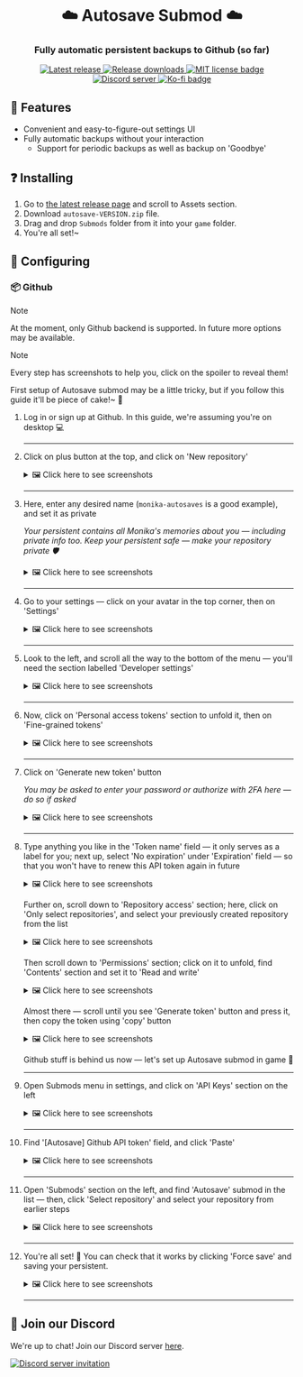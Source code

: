 <p align="center">
	<h1 align="center">☁️ Autosave Submod ☁️</h1>
	<h3 align="center">Fully automatic persistent backups to Github (so far)</h3>
</p>

<p align="center">
	<a href="https://github.com/friends-of-monika/mas-autosave/releases/latest">
		<img alt="Latest release" src="https://img.shields.io/github/v/release/friends-of-monika/mas-autosave">
	</a>
	<a href="https://github.com/friends-of-monika/mas-autosave/releases">
		<img alt="Release downloads" src="https://img.shields.io/github/downloads/friends-of-monika/mas-autosave/total">
	</a>
	<a href="https://github.com/friends-of-monika/mas-autosave/blob/master/LICENSE.txt">
		<img alt="MIT license badge" src="https://img.shields.io/github/license/friends-of-monika/mas-autosave">
	</a>
	<a href="https://mon.icu/discord">
		<img alt="Discord server" src="https://discordapp.com/api/guilds/1029849988953546802/widget.png?style=shield">
	</a>
	<a href="https://ko-fi.com/Y8Y15BC52">
		<img alt="Ko-fi badge" src="https://ko-fi.com/img/githubbutton_sm.svg" height="20">
	</a>
</p>

## 🌟 Features

* Convenient and easy-to-figure-out settings UI
* Fully automatic backups without your interaction
  - Support for periodic backups as well as backup on 'Goodbye'

<!-- If you want to show off screenshots, you can put them in 'doc/screenshots'
	and reference them here. This is basically an HTML table with two columns. -->
<!-- ## 🖼️ Screenshots

<details>
	<summary>Click here to see all screenshots...</summary>
	<table>
		<tr>
			<td><img src="doc/screenshots/Screenshot0.png" alt="GUI example"></td>
			<td><img src="doc/screenshots/Screenshot1.png" alt="Topics overview"></td>
		</tr>
		<tr>
			<td><img src="doc/screenshots/Screenshot2.png" alt="Speech saving"></td>
			<td><img src="doc/screenshots/Screenshot3.png" alt="Generating topic"></td>
		</tr>
	</table>
</details> -->

## ❓ Installing

1. Go to [the latest release page](https://github.com/friends-of-monika/mas-autosave/releases/latest)
   and scroll to Assets section.
2. Download `autosave-VERSION.zip` file.
3. Drag and drop `Submods` folder from it into your `game` folder.
4. You're all set!~

## 🔧 Configuring

### 📦 Github

> [!NOTE]
> At the moment, only Github backend is supported. In future more options may be available.

> [!NOTE]
> Every step has screenshots to help you, click on the spoiler to reveal them!

First setup of Autosave submod may be a little tricky, but if you follow this guide it'll be
piece of cake!~ 🍰

1. Log in or sign up at Github. In this guide, we're assuming you're on desktop 💻
   <hr/>

2. Click on plus button at the top, and click on 'New repository'
   <details>
   <summary>🖼️ Click here to see screenshots</summary>

   ![Screenshot 1](doc/ghsetup_repo_1.png)
   ![Screenshot 2](doc/ghsetup_repo_2.png)

   </details>
   <hr/>

3. Here, enter any desired name (`monika-autosaves` is a good example), and set it as private

   *Your persistent contains all Monika's memories about you &mdash; including private info too.
   Keep your persistent safe &mdash; make your repository private 🛡️*
   <details>
   <summary>🖼️ Click here to see screenshots</summary>

   ![Screenshot 1](doc/ghsetup_repo_3.png)

   </details>
   <hr/>

4. Go to your settings &mdash; click on your avatar in the top corner, then on 'Settings'
   <details>
   <summary>🖼️ Click here to see screenshots</summary>

   ![Screenshot 1](doc/ghsetup_token_1.png)
   ![Screenshot 2](doc/ghsetup_token_2.png)

   </details>
   <hr/>

5. Look to the left, and scroll all the way to the bottom of the menu &mdash; you'll need
   the section labelled 'Developer settings'
   <details>
   <summary>🖼️ Click here to see screenshots</summary>

   ![Screenshot 1](doc/ghsetup_token_3.png)

   </details>
   <hr/>

6. Now, click on 'Personal access tokens' section to unfold it, then on 'Fine-grained tokens'
   <details>
   <summary>🖼️ Click here to see screenshots</summary>

   ![Screenshot 1](doc/ghsetup_token_4.png)
   ![Screenshot 2](doc/ghsetup_token_5.png)

   </details>
   <hr/>

7. Click on 'Generate new token' button

   *You may be asked to enter your password or authorize with 2FA here &mdash; do so if asked*

   <details>
   <summary>🖼️ Click here to see screenshots</summary>

   ![Screenshot 1](doc/ghsetup_token_6.png)

   </details>
   <hr/>

8. Type anything you like in the 'Token name' field &mdash; it only serves as a label for you;
   next up, select 'No expiration' under 'Expiration' field &mdash; so that you won't have to
   renew this API token again in future
   <details>
   <summary>🖼️ Click here to see screenshots</summary>

   ![Screenshot 1](doc/ghsetup_token_7.png)

   </details>

   Further on, scroll down to 'Repository access' section; here, click on 'Only select repositories', and select your previously created repository from the list
   <details>
   <summary>🖼️ Click here to see screenshots</summary>

   ![Screenshot 1](doc/ghsetup_token_8.png)
   ![Screenshot 2](doc/ghsetup_token_9.png)

   </details>

   Then scroll down to 'Permissions' section; click on it to unfold, find
   'Contents' section and set it to 'Read and write'
   <details>
   <summary>🖼️ Click here to see screenshots</summary>

   ![Screenshot 1](doc/ghsetup_token_10.png)
   ![Screenshot 2](doc/ghsetup_token_11.png)
   ![Screenshot 3](doc/ghsetup_token_12.png)

   </details>

   Almost there &mdash; scroll until you see 'Generate token' button and press it, then copy the token using 'copy' button
   <details>
   <summary>🖼️ Click here to see screenshots</summary>

   ![Screenshot 1](doc/ghsetup_token_13.png)
   ![Screenshot 2](doc/ghsetup_token_14.png)

   </details>

   Github stuff is behind us now &mdash; let's set up Autosave submod in game 🎉
   <hr/>

9. Open Submods menu in settings, and click on 'API Keys' section on the left
   <details>
   <summary>🖼️ Click here to see screenshots</summary>

   ![Screenshot 1](doc/ghsetup_mas_1.png)

   </details>
   <hr/>

10. Find '\[Autosave\] Github API token' field, and click 'Paste'
    <details>
    <summary>🖼️ Click here to see screenshots</summary>

    ![Screenshot 1](doc/ghsetup_mas_2.png)
    ![Screenshot 1](doc/ghsetup_mas_3.png)

    </details>
    <hr/>

11. Open 'Submods' section on the left, and find 'Autosave' submod in the list &mdash; then, click 'Select repository' and select your repository from earlier steps
    <details>
    <summary>🖼️ Click here to see screenshots</summary>

    ![Screenshot 1](doc/ghsetup_mas_4.png)
    ![Screenshot 2](doc/ghsetup_mas_5.png)

    </details>
    <hr/>

12. You're all set! 🥳 You can check that it works by clicking 'Force save'
    and saving your persistent.
    <details>
    <summary>🖼️ Click here to see screenshots</summary>

    ![Screenshot 1](doc/ghsetup_mas_6.png)
    ![Screenshot 2](doc/ghsetup_mas_7.png)

    </details>
    <hr/>


## 💬 Join our Discord

We're up to chat! Join our Discord server [here](https://mon.icu/discord).

[![Discord server invitation](https://discordapp.com/api/guilds/1029849988953546802/widget.png?style=banner3)](https://mon.icu/discord)
